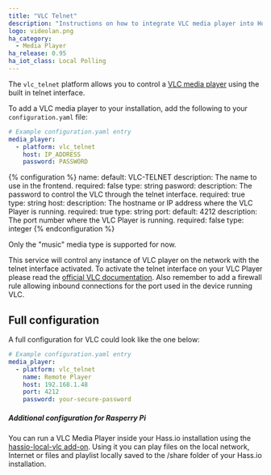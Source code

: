 ```yaml
---
title: "VLC Telnet"
description: "Instructions on how to integrate VLC media player into Home Assistant using the telnet interface."
logo: videolan.png
ha_category:
  - Media Player
ha_release: 0.95
ha_iot_class: Local Polling
---
```


The `vlc_telnet` platform allows you to control a [VLC media player](https://www.videolan.org/vlc/index.html) using the built in telnet interface.

To add a VLC media player to your installation, add the following to your `configuration.yaml` file:

```yaml
# Example configuration.yaml entry
media_player:
  - platform: vlc_telnet
    host: IP_ADDRESS
    password: PASSWORD
```

{% configuration %}
name:
  default: VLC-TELNET
  description: The name to use in the frontend.
  required: false
  type: string
pasword:
  description: The password to control the VLC through the telnet interface.
  required: true
  type: string
host:
  description: The hostname or IP address where the VLC Player is running.
  required: true
  type: string
port:
  default: 4212
  description: The port number where the VLC Player is running.
  required: false
  type: integer
{% endconfiguration %}

Only the "music" media type is supported for now.

This service will control any instance of VLC player on the network with the telnet interface activated. 
To activate the telnet interface on your VLC Player please read the [official VLC documentation](https://wiki.videolan.org/Documentation:Modules/telnet/). Also remember to add a firewall rule allowing inbound connections for the port used in the device running VLC.

## Full configuration

A full configuration for VLC could look like the one below:

```yaml
# Example configuration.yaml entry
media_player:
  - platform: vlc_telnet
    name: Remote Player
    host: 192.168.1.48
    port: 4212
    password: your-secure-password
```

##### Additional configuration for Rasperry Pi

You can run a VLC Media Player inside your Hass.io installation using the [hassio-local-vlc add-on](https://github.com/rodripf/hassio-local-vlc). Using it you can play files on the local network, Internet or files and playlist locally saved to the /share folder of your Hass.io installation.
